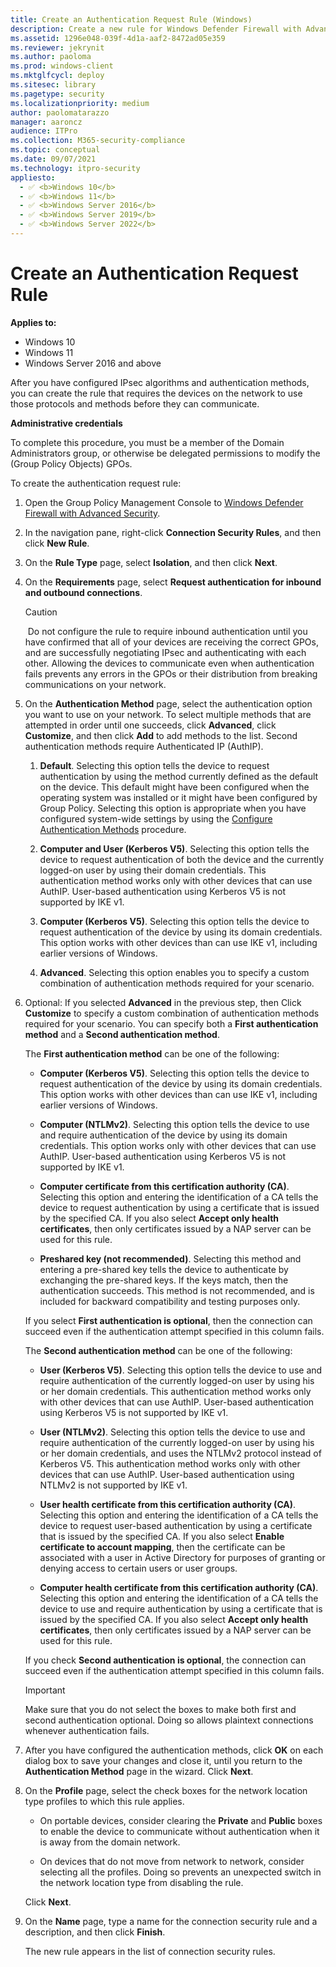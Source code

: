 ```yaml
---
title: Create an Authentication Request Rule (Windows)
description: Create a new rule for Windows Defender Firewall with Advanced Security so devices on the network use IPsec protocols and methods before they can communicate.
ms.assetid: 1296e048-039f-4d1a-aaf2-8472ad05e359
ms.reviewer: jekrynit
ms.author: paoloma
ms.prod: windows-client
ms.mktglfcycl: deploy
ms.sitesec: library
ms.pagetype: security
ms.localizationpriority: medium
author: paolomatarazzo
manager: aaroncz
audience: ITPro
ms.collection: M365-security-compliance
ms.topic: conceptual
ms.date: 09/07/2021
ms.technology: itpro-security
appliesto: 
  - ✅ <b>Windows 10</b>
  - ✅ <b>Windows 11</b>
  - ✅ <b>Windows Server 2016</b>
  - ✅ <b>Windows Server 2019</b>
  - ✅ <b>Windows Server 2022</b>
---
```


# Create an Authentication Request Rule

**Applies to:**
-   Windows 10
-   Windows 11
-   Windows Server 2016 and above

After you have configured IPsec algorithms and authentication methods, you can create the rule that requires the devices on the network to use those protocols and methods before they can communicate.

**Administrative credentials**

To complete this procedure, you must be a member of the Domain Administrators group, or otherwise be delegated permissions to modify the (Group Policy Objects) GPOs.

To create the authentication request rule:

1.  Open the Group Policy Management Console to [Windows Defender Firewall with Advanced Security](open-the-group-policy-management-console-to-windows-firewall-with-advanced-security.md).

2.  In the navigation pane, right-click **Connection Security Rules**, and then click **New Rule**.

3.  On the **Rule Type** page, select **Isolation**, and then click **Next**.

4.  On the **Requirements** page, select **Request authentication for inbound and outbound connections**.

    > [!CAUTION]
    > Do not configure the rule to require inbound authentication until you have confirmed that all of your devices are receiving the correct GPOs, and are successfully negotiating IPsec and authenticating with each other. Allowing the devices to communicate even when authentication fails prevents any errors in the GPOs or their distribution from breaking communications on your network.

5.  On the **Authentication Method** page, select the authentication option you want to use on your network. To select multiple methods that are attempted in order until one succeeds, click **Advanced**, click **Customize**, and then click **Add** to add methods to the list. Second authentication methods require Authenticated IP (AuthIP).

    1.  **Default**. Selecting this option tells the device to request authentication by using the method currently defined as the default on the device. This default might have been configured when the operating system was installed or it might have been configured by Group Policy. Selecting this option is appropriate when you have configured system-wide settings by using the [Configure Authentication Methods](configure-authentication-methods.md) procedure.

    2.  **Computer and User (Kerberos V5)**. Selecting this option tells the device to request authentication of both the device and the currently logged-on user by using their domain credentials. This authentication method works only with other devices that can use AuthIP. User-based authentication using Kerberos V5 is not supported by IKE v1.

    3.  **Computer (Kerberos V5)**. Selecting this option tells the device to request authentication of the device by using its domain credentials. This option works with other devices than can use IKE v1, including earlier versions of Windows.

    4.  **Advanced**. Selecting this option enables you to specify a custom combination of authentication methods required for your scenario.
        
6.  Optional: If you selected **Advanced** in the previous step, then Click **Customize** to specify a custom combination of authentication methods required for your scenario. You can specify both a **First authentication method** and a **Second authentication method**.

    The **First authentication method** can be one of the following:

    -   **Computer (Kerberos V5)**. Selecting this option tells the device to request authentication of the device by using its domain credentials. This option works with other devices than can use IKE v1, including earlier versions of Windows.

    -   **Computer (NTLMv2)**. Selecting this option tells the device to use and require authentication of the device by using its domain credentials. This option works only with other devices that can use AuthIP. User-based authentication using Kerberos V5 is not supported by IKE v1.

    -   **Computer certificate from this certification authority (CA)**. Selecting this option and entering the identification of a CA tells the device to request authentication by using a certificate that is issued by the specified CA. If you also select **Accept only health certificates**, then only certificates issued by a NAP server can be used for this rule.

    -   **Preshared key (not recommended)**. Selecting this method and entering a pre-shared key tells the device to authenticate by exchanging the pre-shared keys. If the keys match, then the authentication succeeds. This method is not recommended, and is included for backward compatibility and testing purposes only.

    If you select **First authentication is optional**, then the connection can succeed even if the authentication attempt specified in this column fails.

    The **Second authentication method** can be one of the following:

    -   **User (Kerberos V5)**. Selecting this option tells the device to use and require authentication of the currently logged-on user by using his or her domain credentials. This authentication method works only with other devices that can use AuthIP. User-based authentication using Kerberos V5 is not supported by IKE v1.

    -   **User (NTLMv2)**. Selecting this option tells the device to use and require authentication of the currently logged-on user by using his or her domain credentials, and uses the NTLMv2 protocol instead of Kerberos V5. This authentication method works only with other devices that can use AuthIP. User-based authentication using NTLMv2 is not supported by IKE v1.

    -   **User health certificate from this certification authority (CA)**. Selecting this option and entering the identification of a CA tells the device to request user-based authentication by using a certificate that is issued by the specified CA. If you also select **Enable certificate to account mapping**, then the certificate can be associated with a user in Active Directory for purposes of granting or denying access to certain users or user groups.

    -   **Computer health certificate from this certification authority (CA)**. Selecting this option and entering the identification of a CA tells the device to use and require authentication by using a certificate that is issued by the specified CA. If you also select **Accept only health certificates**, then only certificates issued by a NAP server can be used for this rule.

    If you check **Second authentication is optional**, the connection can succeed even if the authentication attempt specified in this column fails.

    > [!IMPORTANT]
    > Make sure that you do not select the boxes to make both first and second authentication optional. Doing so allows plaintext connections whenever authentication fails.

7.  After you have configured the authentication methods, click **OK** on each dialog box to save your changes and close it, until you return to the **Authentication Method** page in the wizard. Click **Next**.

8.  On the **Profile** page, select the check boxes for the network location type profiles to which this rule applies.

    -   On portable devices, consider clearing the **Private** and **Public** boxes to enable the device to communicate without authentication when it is away from the domain network.

    -   On devices that do not move from network to network, consider selecting all the profiles. Doing so prevents an unexpected switch in the network location type from disabling the rule.

    Click **Next**.

9.  On the **Name** page, type a name for the connection security rule and a description, and then click **Finish**.

    The new rule appears in the list of connection security rules.
